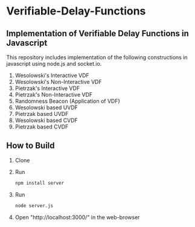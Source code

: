 # Verifiable-Delay-Functions

## Implementation of Verifiable Delay Functions in Javascript

This repository includes implementation of the following constructions in javascript using node.js and socket.io.
1. Wesolowski's Interactive VDF
2. Wesolowski's Non-Interactive VDF
3. Pietrzak's Interactive VDF
4. Pietrzak's Non-Interactive VDF
5. Randomness Beacon (Application of VDF)
6. Wesolowski based UVDF
7. Pietrzak based UVDF
8. Wesolowski based CVDF
9. Pietrzak based CVDF


## How to Build

1. Clone

2. Run

    ```sh
    npm install server
    ```

3. Run

    ```sh
    node server.js
    ```
4. Open "http://localhost:3000/" in the web-browser

## 
